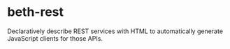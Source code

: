 # beth-rest
Declaratively describe REST services with HTML to automatically generate JavaScript clients for those APIs.

